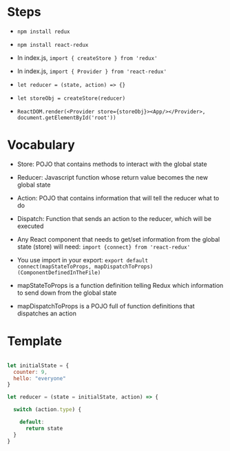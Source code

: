 # Steps

- `npm install redux`
- `npm install react-redux`
- In index.js, `import { createStore } from 'redux'`
- In index.js, `import { Provider } from 'react-redux'`

- `let reducer = (state, action) => {}`
- `let storeObj = createStore(reducer)`
- `ReactDOM.render(<Provider store={storeObj}><App/></Provider>, document.getElementById('root'))`

# Vocabulary

- Store: POJO that contains methods to interact with the global state
- Reducer: Javascript function whose return value becomes the new global state
- Action: POJO that contains information that will tell the reducer what to do
- Dispatch: Function that sends an action to the reducer, which will be executed

- Any React component that needs to get/set information from the global state (store) will need:
  `import {connect} from 'react-redux'`
- You use import in your export:
  `export default connect(mapStateToProps, mapDispatchToProps)(ComponentDefinedInTheFile)`
- mapStateToProps is a function definition telling Redux which information to send down from the global state
- mapDispatchToProps is a POJO full of function definitions that dispatches an action

# Template

```Javascript

let initialState = {
  counter: 9,
  hello: "everyone"
}

let reducer = (state = initialState, action) => {

  switch (action.type) {

    default:
      return state
  }
}




```
